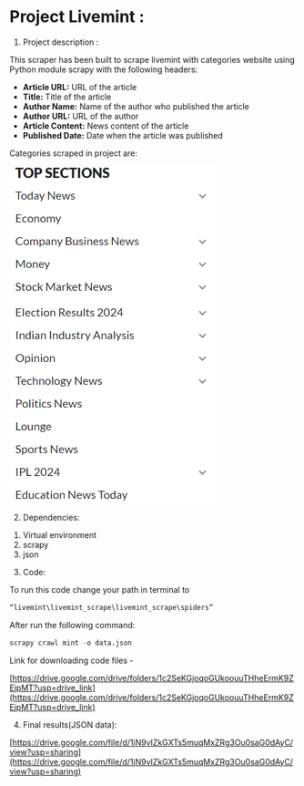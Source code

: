 # Project Livemint :

1) Project description : 

This scraper  has been built to scrape livemint with categories website using Python module scrapy with the following headers:

- **Article URL:** URL of the article
- **Title:** Title of the article
- **Author Name:** Name of the author who published the article
- **Author URL:** URL of the author
- **Article Content:** News content of the article
- **Published Date:** Date when the article was published

Categories scraped in project are:

![Untitled](Untitled.png)

2) Dependencies: 

1. Virtual environment
2. scrapy
3. json

3) Code:

To run this code change your path in terminal to 

```powershell
“livemint\livemint_scrape\livemint_scrape\spiders”
```

After run the following command:

```python
scrapy crawl mint -o data.json
```

Link for downloading code files - 

[https://drive.google.com/drive/folders/1c2SeKGjoqoGUkoouuTHheErmK9ZEjpMT?usp=drive_link](https://drive.google.com/drive/folders/1c2SeKGjoqoGUkoouuTHheErmK9ZEjpMT?usp=drive_link)

4) Final results(JSON data):

[https://drive.google.com/file/d/1jN9vIZkGXTs5muqMxZRg3Ou0saG0dAyC/view?usp=sharing](https://drive.google.com/file/d/1jN9vIZkGXTs5muqMxZRg3Ou0saG0dAyC/view?usp=sharing)
